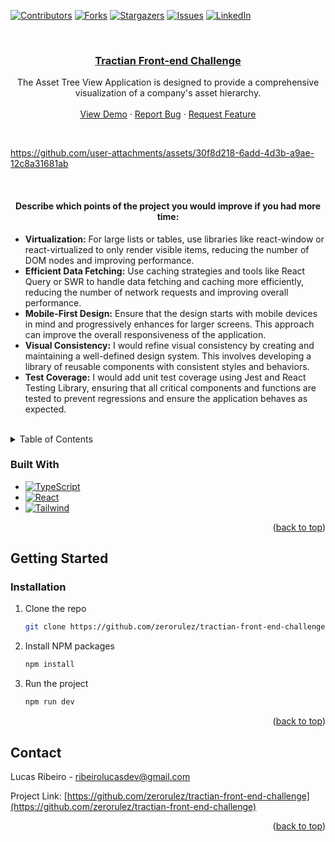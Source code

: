 <a id="readme-top"></a>

[![Contributors][contributors-shield]][contributors-url]
[![Forks][forks-shield]][forks-url]
[![Stargazers][stars-shield]][stars-url]
[![Issues][issues-shield]][issues-url]
[![LinkedIn][linkedin-shield]][linkedin-url]

<!-- PROJECT LOGO -->
<br />
<div align="center">
  <a href="https://github.com/zerorulez/tractian-front-end-challenge">
    <h3 align="center">Tractian Front-end Challenge</h3>
  </a>

  <p align="center">
    The Asset Tree View Application is designed to provide a comprehensive visualization of a company's asset hierarchy.
    <br />
    <br />
    <a href="https://tractian-front-end-challenge-two.vercel.app/">View Demo</a>
    ·
    <a href="https://github.com/zerorulez/tractian-front-end-challenge/issues/new?labels=bug&template=bug-report---.md">Report Bug</a>
    ·
    <a href="https://github.com/zerorulez/tractian-front-end-challenge/issues/new?labels=enhancement&template=feature-request---.md">Request Feature</a>
  </p>
</div>
<br />


https://github.com/user-attachments/assets/30f8d218-6add-4d3b-a9ae-12c8a31681ab


<br />
<div>
  <h4 align="center">Describe which points of the project you would improve if you had more time:</h4>
  <ul>
    <li><strong>Virtualization:</strong> For large lists or tables, use libraries like react-window or react-virtualized to only render visible items, reducing the number of DOM nodes and improving performance.</li>
    <li><strong>Efficient Data Fetching:</strong> Use caching strategies and tools like React Query or SWR to handle data fetching and caching more efficiently, reducing the number of network requests and improving overall performance.</li>
      <li><strong>Mobile-First Design:</strong> Ensure that the design starts with mobile devices in mind and progressively enhances for larger screens. This approach can improve the overall responsiveness of the application.</li>
    <li><strong>Visual Consistency:</strong> I would refine visual consistency by creating and maintaining a well-defined design system. This involves developing a library of reusable components with consistent styles and behaviors.</li>
    <li><strong>Test Coverage:</strong> I would add unit test coverage using Jest and React Testing Library, ensuring that all critical components and functions are tested to prevent regressions and ensure the application behaves as expected.</li>
  </ul>
</div>

<!-- TABLE OF CONTENTS -->
<br />
<details>
  <summary>Table of Contents</summary>
  <ol>
    <li>
      <a href="#about-the-project">About The Project</a>
      <ul>
        <li><a href="#built-with">Built With</a></li>
      </ul>
    </li>
    <li>
      <a href="#getting-started">Getting Started</a>
      <ul>
        <li><a href="#installation">Installation</a></li>
      </ul>
    </li>
    <li><a href="#contact">Contact</a></li>
  </ol>
</details>

### Built With

- [![TypeScript][TypeScript]][TypeScript-url]
- [![React][React.js]][React-url]
- [![Tailwind][Tailwind]][Tailwind-url]

<p align="right">(<a href="#readme-top">back to top</a>)</p>

<!-- GETTING STARTED -->

## Getting Started

### Installation

1. Clone the repo
   ```sh
   git clone https://github.com/zerorulez/tractian-front-end-challenge.git
   ```
2. Install NPM packages
   ```sh
   npm install
   ```
3. Run the project
   ```sh
   npm run dev
   ```

<p align="right">(<a href="#readme-top">back to top</a>)</p>

<!-- CONTACT -->

## Contact

Lucas Ribeiro - ribeirolucasdev@gmail.com

Project Link: [https://github.com/zerorulez/tractian-front-end-challenge](https://github.com/zerorulez/tractian-front-end-challenge)

<p align="right">(<a href="#readme-top">back to top</a>)</p>

<!-- MARKDOWN LINKS & IMAGES -->
<!-- https://www.markdownguide.org/basic-syntax/#reference-style-links -->

[contributors-shield]: https://img.shields.io/github/contributors/zerorulez/tractian-front-end-challenge.svg?style=for-the-badge
[contributors-url]: https://github.com/zerorulez/tractian-front-end-challenge/graphs/contributors
[forks-shield]: https://img.shields.io/github/forks/zerorulez/tractian-front-end-challenge.svg?style=for-the-badge
[forks-url]: https://github.com/zerorulez/tractian-front-end-challenge/network/members
[stars-shield]: https://img.shields.io/github/stars/zerorulez/tractian-front-end-challenge.svg?style=for-the-badge
[stars-url]: https://github.com/zerorulez/tractian-front-end-challenge/stargazers
[issues-shield]: https://img.shields.io/github/issues/zerorulez/tractian-front-end-challenge.svg?style=for-the-badge
[issues-url]: https://github.com/zerorulez/tractian-front-end-challenge/issues
[license-shield]: https://img.shields.io/github/license/zerorulez/tractian-front-end-challenge.svg?style=for-the-badge
[license-url]: https://github.com/zerorulez/tractian-front-end-challenge/blob/master/LICENSE.txt
[linkedin-shield]: https://img.shields.io/badge/-LinkedIn-black.svg?style=for-the-badge&logo=linkedin&colorB=555
[linkedin-url]: https://www.linkedin.com/in/lucasmribe/
[product-screenshot]: images/screenshot.png
[TypeScript]: https://img.shields.io/badge/TypeScript-20232A?style=for-the-badge&logo=typescript&logoColor=2F74C0
[TypeScript-url]: https://www.typescriptlang.org/
[React.js]: https://img.shields.io/badge/React-20232A?style=for-the-badge&logo=react&logoColor=61DAFB
[React-url]: https://reactjs.org/
[Tailwind]: https://img.shields.io/badge/Tailwind%20CSS-20232A?style=for-the-badge&logo=tailwindcss&logoColor=38BDF8
[Tailwind-url]: https://tailwindcss.com/
